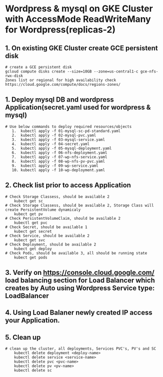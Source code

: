 # Wordpress & mysql on GKE Cluster with AccessMode ReadWriteMany for Wordpress(replicas-2)

## 1. On existing GKE Cluster create GCE persistent disk

    # create a GCE persistent disk
    gcloud compute disks create --size=10GB --zone=us-central1-c gce-nfs-rwx-disk
    Zones list or regional for high availability check https://cloud.google.com/compute/docs/regions-zones/

## 1. Deploy mysql DB and wordpress Application(secret.yaml used for wordpress & mysql)

    # Use below commands to deploy required resources/objects
       1.  kubectl apply -f 01-mysql-sc-pd-standard.yaml
       2.  kubectl apply -f 02-mysql-pvc.yaml
       3.  kubectl apply -f 03-mysql-service.yaml
       4.  kubectl apply -f 04-secret.yaml
       5.  kubectl apply -f 05-mysql-deployment.yaml
       6.  kubectl apply -f 06-nfs-deployment.yaml
       7.  kubectl apply -f 07-wp-nfs-service.yaml
       8.  kubectl apply -f 08-wp-nfs-pv-pvc.yaml
       9.  kubectl apply -f 09-wp-service.yaml
       10. kubectl apply -f 10-wp-deployment.yaml

## 2. Check list prior to access Application

    # Check Storage Classess, should be available 2 
        kubect get sc
    # Check Storage Classess, should be available 2, Storage Class will create PersistentVolume dynamicaly
        kubect get pv
    # Check PersistentVolumeClaim, should be available 2
        kubectl get pvc
    # Check Secret, should be available 1 
        kubect get secret
    # Check Service, should be available 2 
        kubect get svc
    # Check Deployment, should be available 2 
        kubect get deploy
    # Check Pods, should be available 3, all should be running state
        kubect get pods

## 3. Verify on https://console.cloud.google.com/ load balancing section for Load Balancer which creates by Auto using Wordpress Service type: LoadBalancer 

## 4. Using Load Balaner newly created IP access your Application.

## 5. Clean up
    
    # clean up the cluster, all deployments, Services PVC's, PV's and SC
        kubectl delete deployment <deploy-name>
        kubectl delete service <service-name>
        kubectl delete pvc <pvc-name>
        kubectl delete pv <pv-name>
        kubectl delete sc
   
